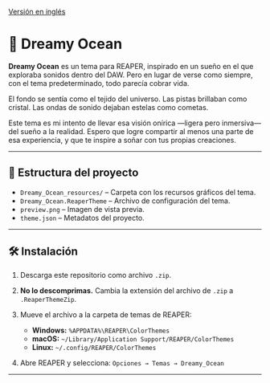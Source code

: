 [Versión en inglés](README.en.md)

# 🌌 Dreamy Ocean

**Dreamy Ocean** es un tema para REAPER, inspirado en un sueño en el que exploraba sonidos dentro del DAW.
Pero en lugar de verse como siempre, con el tema predeterminado, todo parecía cobrar vida.

El fondo se sentía como el tejido del universo.
Las pistas brillaban como cristal.
Las ondas de sonido dejaban estelas como cometas.

Este tema es mi intento de llevar esa visión onírica —ligera pero inmersiva— del sueño a la realidad.
Espero que logre compartir al menos una parte de esa experiencia, y que te inspire a soñar con tus propias creaciones.

---

## 📁 Estructura del proyecto

- `Dreamy_Ocean_resources/` – Carpeta con los recursos gráficos del tema.
- `Dreamy_Ocean.ReaperTheme` – Archivo de configuración del tema.
- `preview.png` – Imagen de vista previa.
- `theme.json` – Metadatos del proyecto.

---

## 🛠 Instalación

1. Descarga este repositorio como archivo `.zip`.
2. **No lo descomprimas.** Cambia la extensión del archivo de `.zip` a `.ReaperThemeZip`.
3. Mueve el archivo a la carpeta de temas de REAPER:

   - **Windows:** `%APPDATA%\REAPER\ColorThemes`
   - **macOS:** `~/Library/Application Support/REAPER/ColorThemes`
   - **Linux:** `~/.config/REAPER/ColorThemes`

4. Abre REAPER y selecciona:
   `Opciones → Temas → Dreamy_Ocean`

---
